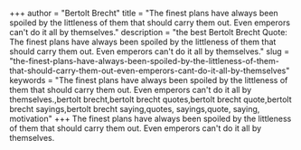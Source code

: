 +++
author = "Bertolt Brecht"
title = "The finest plans have always been spoiled by the littleness of them that should carry them out. Even emperors can't do it all by themselves."
description = "the best Bertolt Brecht Quote: The finest plans have always been spoiled by the littleness of them that should carry them out. Even emperors can't do it all by themselves."
slug = "the-finest-plans-have-always-been-spoiled-by-the-littleness-of-them-that-should-carry-them-out-even-emperors-cant-do-it-all-by-themselves"
keywords = "The finest plans have always been spoiled by the littleness of them that should carry them out. Even emperors can't do it all by themselves.,bertolt brecht,bertolt brecht quotes,bertolt brecht quote,bertolt brecht sayings,bertolt brecht saying,quotes, sayings,quote, saying, motivation"
+++
The finest plans have always been spoiled by the littleness of them that should carry them out. Even emperors can't do it all by themselves.
